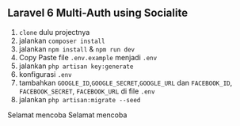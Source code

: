 ## Laravel 6 Multi-Auth using Socialite

1. `clone` dulu projectnya
2. jalankan `composer install`
3. jalankan `npm install` & `npm run dev`
4. Copy Paste file `.env.example` menjadi `.env`
5. jalankan `php artisan key:generate`
6. konfigurasi `.env`
7. tambahkan `GOOGLE_ID`,`GOOGLE_SECRET`,`GOOGLE_URL` dan `FACEBOOK_ID`, `FACEBOOK_SECRET`, `FACEBOOK_URL` di file `.env`
8. jalankan `php artisan:migrate --seed`

Selamat mencoba
Selamat mencoba
